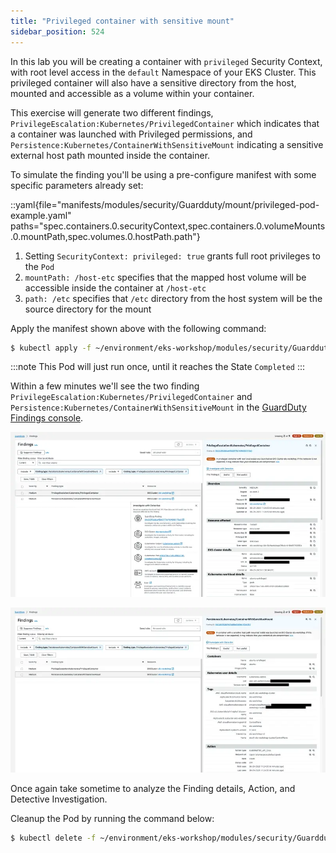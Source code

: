 ```yaml
---
title: "Privileged container with sensitive mount"
sidebar_position: 524
---
```


In this lab you will be creating a container with `privileged` Security Context, with root level access in the `default` Namespace of your EKS Cluster. This privileged container will also have a sensitive directory from the host, mounted and accessible as a volume within your container.

This exercise will generate two different findings, `PrivilegeEscalation:Kubernetes/PrivilegedContainer` which indicates that a container was launched with Privileged permissions, and `Persistence:Kubernetes/ContainerWithSensitiveMount` indicating a sensitive external host path mounted inside the container.

To simulate the finding you'll be using a pre-configure manifest with some specific parameters already set:

::yaml{file="manifests/modules/security/Guardduty/mount/privileged-pod-example.yaml" paths="spec.containers.0.securityContext,spec.containers.0.volumeMounts.0.mountPath,spec.volumes.0.hostPath.path"}

1. Setting `SecurityContext: privileged: true` grants full root privileges to the `Pod`
2. `mountPath: /host-etc` specifies that the mapped host volume will be accessible inside the container at `/host-etc` 
3. `path: /etc` specifies that `/etc` directory from the host system will be the source directory for the mount

Apply the manifest shown above with the following command:

```bash
$ kubectl apply -f ~/environment/eks-workshop/modules/security/Guardduty/mount/privileged-pod-example.yaml
```

:::note
This Pod will just run once, until it reaches the State `Completed`
:::

Within a few minutes we'll see the two finding `PrivilegeEscalation:Kubernetes/PrivilegedContainer` and `Persistence:Kubernetes/ContainerWithSensitiveMount` in the [GuardDuty Findings console](https://console.aws.amazon.com/guardduty/home#/findings).

![Privileged container finding](assets/privileged-container.webp)

![Sensitive mount finding](assets/sensitive-mount.webp)

Once again take sometime to analyze the Finding details, Action, and Detective Investigation.

Cleanup the Pod by running the command below:

```bash
$ kubectl delete -f ~/environment/eks-workshop/modules/security/Guardduty/mount/privileged-pod-example.yaml
```
